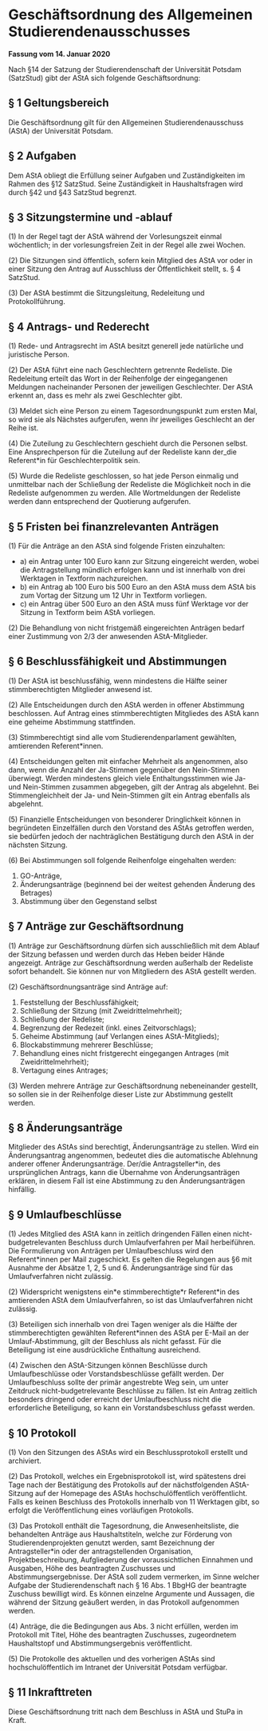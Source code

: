 # Geschäftsordnung des Allgemeinen Studierendenausschusses

**Fassung vom 14. Januar 2020**

Nach §14 der Satzung der Studierendenschaft der Universität Potsdam (SatzStud) gibt der AStA sich folgende Geschäftsordnung:

## § 1 Geltungsbereich

Die Geschäftsordnung gilt für den Allgemeinen Studierendenausschuss (AStA) der Universität Potsdam.

## § 2 Aufgaben

Dem AStA obliegt die Erfüllung seiner Aufgaben und Zuständigkeiten im Rahmen des §12 SatzStud. Seine Zuständigkeit in Haushaltsfragen wird durch §42 und §43 SatzStud begrenzt.

## § 3 Sitzungstermine und -ablauf

(1) In der Regel tagt der AStA während der Vorlesungszeit einmal wöchentlich; in der vorlesungsfreien Zeit in der Regel alle zwei Wochen.

(2) Die Sitzungen sind öffentlich, sofern kein Mitglied des AStA vor oder in einer Sitzung den Antrag auf Ausschluss der Öffentlichkeit stellt, s. § 4 SatzStud.

(3) Der AStA bestimmt die Sitzungsleitung, Redeleitung und Protokollführung.

## § 4 Antrags- und Rederecht

(1) Rede- und Antragsrecht im AStA besitzt generell jede natürliche und juristische Person.

(2) Der AStA führt eine nach Geschlechtern getrennte Redeliste. Die Redeleitung erteilt das Wort in der Reihenfolge der eingegangenen Meldungen nacheinander Personen der jeweiligen Geschlechter. Der AStA erkennt an, dass es mehr als zwei Geschlechter gibt.

(3) Meldet sich eine Person zu einem Tagesordnungspunkt zum ersten Mal, so wird sie als Nächstes aufgerufen, wenn ihr jeweiliges Geschlecht an der Reihe ist.

(4) Die Zuteilung zu Geschlechtern geschieht durch die Personen selbst. Eine Ansprechperson für die Zuteilung auf der Redeliste kann der_die Referent\*in für Geschlechterpolitik sein.

(5) Wurde die Redeliste geschlossen, so hat jede Person einmalig und unmittelbar nach der Schließung der Redeliste die Möglichkeit noch in die Redeliste aufgenommen zu werden. Alle Wortmeldungen der Redeliste werden dann entsprechend der Quotierung aufgerufen.

## § 5 Fristen bei finanzrelevanten Anträgen
(1) Für die Anträge an den AStA sind folgende Fristen einzuhalten:

- a) ein Antrag unter 100 Euro kann zur Sitzung eingereicht werden, wobei die Antragstellung
mündlich erfolgen kann und ist innerhalb von drei Werktagen in Textform nachzureichen.
- b) ein Antrag ab 100 Euro bis 500 Euro an den AStA muss dem AStA bis zum Vortag der
Sitzung um 12 Uhr in Textform vorliegen.
- c) ein Antrag über 500 Euro an den AStA muss fünf Werktage vor der Sitzung in Textform
beim AStA vorliegen.

(2) Die Behandlung von nicht fristgemäß eingereichten Anträgen bedarf einer Zustimmung von 2/3 der anwesenden AStA-Mitglieder.

## § 6 Beschlussfähigkeit und Abstimmungen

(1) Der AStA ist beschlussfähig, wenn mindestens die Hälfte seiner stimmberechtigten Mitglieder anwesend ist.

(2) Alle Entscheidungen durch den AStA werden in offener Abstimmung beschlossen. Auf Antrag eines stimmberechtigten Mitgliedes des AStA kann eine geheime Abstimmung stattfinden.

(3) Stimmberechtigt sind alle vom Studierendenparlament gewählten, amtierenden Referent\*innen.

(4) Entscheidungen gelten mit einfacher Mehrheit als angenommen, also dann, wenn die Anzahl der Ja-Stimmen gegenüber den Nein-Stimmen überwiegt. Werden mindestens gleich viele Enthaltungsstimmen wie Ja- und Nein-Stimmen zusammen abgegeben, gilt der Antrag als abgelehnt. Bei Stimmengleichheit der Ja- und Nein-Stimmen gilt ein Antrag ebenfalls als abgelehnt.

(5) Finanzielle Entscheidungen von besonderer Dringlichkeit können in begründeten Einzelfällen durch den Vorstand des AStAs getroffen werden, sie bedürfen jedoch der nachträglichen Bestätigung durch den AStA in der nächsten Sitzung.

(6) Bei Abstimmungen soll folgende Reihenfolge eingehalten werden:

1. GO-Anträge,
2. Änderungsanträge (beginnend bei der weitest gehenden Änderung des Betrages)
3. Abstimmung über den Gegenstand selbst

## § 7 Anträge zur Geschäftsordnung

(1) Anträge zur Geschäftsordnung dürfen sich ausschließlich mit dem Ablauf der Sitzung befassen und werden durch das Heben beider Hände angezeigt. Anträge zur Geschäftsordnung werden außerhalb der Redeliste sofort behandelt. Sie können nur von Mitgliedern des AStA gestellt werden.

(2) Geschäftsordnungsanträge sind Anträge auf:

1. Feststellung der Beschlussfähigkeit;
2. Schließung der Sitzung (mit Zweidrittelmehrheit);
3. Schließung der Redeliste;
4. Begrenzung der Redezeit (inkl. eines Zeitvorschlags);
5. Geheime Abstimmung (auf Verlangen eines AStA-Mitglieds);
6. Blockabstimmung mehrerer Beschlüsse;
7. Behandlung eines nicht fristgerecht eingegangen Antrages (mit Zweidrittelmehrheit);
8. Vertagung eines Antrages;

(3) Werden mehrere Anträge zur Geschäftsordnung nebeneinander gestellt, so sollen sie in der Reihenfolge dieser Liste zur Abstimmung gestellt werden.

## § 8 Änderungsanträge
Mitglieder des AStAs sind berechtigt, Änderungsanträge zu stellen. Wird ein Änderungsantrag angenommen, bedeutet dies die automatische Ablehnung anderer offener Änderungsanträge. Der/die Antragsteller\*in, des ursprünglichen Antrags, kann die Übernahme von Änderungsanträgen erklären, in diesem Fall ist eine Abstimmung zu den Änderungsanträgen hinfällig.

## § 9 Umlaufbeschlüsse

(1) Jedes Mitglied des AStA kann in zeitlich dringenden Fällen einen nicht-budgetrelevanten Beschluss durch Umlaufverfahren per Mail herbeiführen. Die Formulierung von Anträgen per Umlaufbeschluss wird den Referent\*innen per Mail zugeschickt. Es gelten die Regelungen aus §6 mit Ausnahme der Absätze 1, 2, 5 und 6. Änderungsanträge sind für das Umlaufverfahren nicht zulässig.

(2) Widerspricht wenigstens ein\*e stimmberechtigte\*r Referent\*in des amtierenden AStA dem Umlaufverfahren, so ist das Umlaufverfahren nicht zulässig.

(3) Beteiligen sich innerhalb von drei Tagen weniger als die Hälfte der stimmberechtigten gewählten Referent\*innen des AStA per E-Mail an der Umlauf-Abstimmung, gilt der Beschluss als nicht gefasst. Für die Beteiligung ist eine ausdrückliche Enthaltung ausreichend.

(4) Zwischen den AStA-Sitzungen können Beschlüsse durch Umlaufbeschlüsse oder Vorstandsbeschlüsse gefällt werden. Der Umlaufbeschluss sollte der primär angestrebte Weg sein, um unter Zeitdruck nicht-budgetrelevante Beschlüsse zu fällen. Ist ein Antrag zeitlich besonders dringend oder erreicht der Umlaufbeschluss nicht die erforderliche Beteiligung, so kann ein Vorstandsbeschluss gefasst werden.

## § 10 Protokoll

(1) Von den Sitzungen des AStAs wird ein Beschlussprotokoll erstellt und archiviert.

(2) Das Protokoll, welches ein Ergebnisprotokoll ist, wird spätestens drei Tage nach der Bestätigung des Protokolls auf der nächstfolgenden AStA-Sitzung auf der Homepage des AStAs hochschulöffentlich veröffentlicht. Falls es keinen Beschluss des Protokolls innerhalb von 11 Werktagen gibt, so erfolgt die Veröffentlichung eines vorläufigen Protokolls.

(3) Das Protokoll enthält die Tagesordnung, die Anwesenheitsliste, die behandelten Anträge aus Haushaltstiteln, welche zur Förderung von Studierendenprojekten genutzt werden, samt Bezeichnung der Antragsteller\*in oder der antragstellenden Organisation, Projektbeschreibung, Aufgliederung der voraussichtlichen Einnahmen und Ausgaben, Höhe des beantragten Zuschusses und Abstimmungsergebnisse. Der AStA soll zudem vermerken, im Sinne welcher Aufgabe der Studierendenschaft nach § 16 Abs. 1 BbgHG der beantragte Zuschuss bewilligt wird. Es können einzelne Argumente und Aussagen, die während der Sitzung geäußert werden, in das Protokoll aufgenommen werden.

(4) Anträge, die die Bedingungen aus Abs. 3 nicht erfüllen, werden im Protokoll mit Titel, Höhe des beantragten Zuschusses, zugeordnetem Haushaltstopf und Abstimmungsergebnis veröffentlicht.

(5) Die Protokolle des aktuellen und des vorherigen AStAs sind hochschulöffentlich im Intranet der Universität Potsdam verfügbar.

## § 11 Inkrafttreten
Diese Geschäftsordnung tritt nach dem Beschluss in AStA und StuPa in Kraft.
